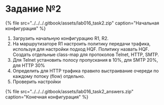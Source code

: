 # Задание №2

{% file src="../../../.gitbook/assets/lab016\_task2.zip" caption="Начальная конфигурация" %}

1. Загрузить начальную конфигурацию R1, R2.  
2. На маршрутизаторе R1 настроить политику передачи трафика, используя для настройки подход HQF. Политику назвать HQF. Создать отдельные class-map для протоколов Telnet, HTTP, SMTP.  
3. Для Telnet установить полосу пропускания в 10%, для SMTP 20%, для HTTP 30%  
4.  Определить для HTTP трафика правило выстраивание очереди по каждому потоку \(flow\) отдельно.  
5. Проверить настройки  
  


{% file src="../../../.gitbook/assets/lab016\_task2\_answers.zip" caption="Конечная конфигурация" %}

